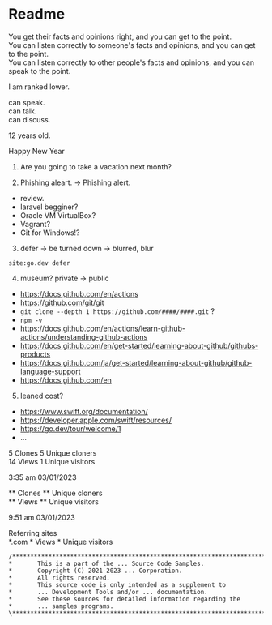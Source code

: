 # Readme

You get their facts and opinions right, and you can get to the point. \
You can listen correctly to someone's facts and opinions, and you can get to the point.\
You can listen correctly to other people's facts and opinions, and you can speak to the point.

I am ranked lower.

can speak.\
can talk.\
can discuss.

12 years old.

Happy New Year

1. Are you going to take a vacation next month?

2. Phishing aleart. -> Phishing alert.

- review.
- laravel begginer?
- Oracle VM VirtualBox?
- Vagrant?
- Git for Windows!?

3. defer -> be turned down -> blurred, blur
```
site:go.dev defer
```

4. museum? private -> public 
- https://docs.github.com/en/actions
- https://github.com/git/git
- `git clone --depth 1 https://github.com/####/####.git` ?
- `npm -v`
- https://docs.github.com/en/actions/learn-github-actions/understanding-github-actions
- https://docs.github.com/en/get-started/learning-about-github/githubs-products
- https://docs.github.com/ja/get-started/learning-about-github/github-language-support
- https://docs.github.com/en

5. leaned cost?
- https://www.swift.org/documentation/
- https://developer.apple.com/swift/resources/
- https://go.dev/tour/welcome/1
- ...



5 Clones 5 Unique cloners\
14 Views 1 Unique visitors

3:35 am 03/01/2023

** Clones ** Unique cloners\
** Views ** Unique visitors

9:51 am 03/01/2023

Referring sites\
*.com	* Views	* Unique visitors
 
```
/******************************************************************************\
*       This is a part of the ... Source Code Samples.
*       Copyright (C) 2021-2023 ... Corporation.
*       All rights reserved.
*       This source code is only intended as a supplement to
*       ... Development Tools and/or ... documentation.
*       See these sources for detailed information regarding the
*       ... samples programs.
\******************************************************************************/
```

